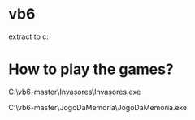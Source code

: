 # vb6
extract to c:

# How to play the games?
<p>C:\vb6-master\Invasores\Invasores.exe</p>
<p>C:\vb6-master\JogoDaMemoria\JogoDaMemoria.exe</p>